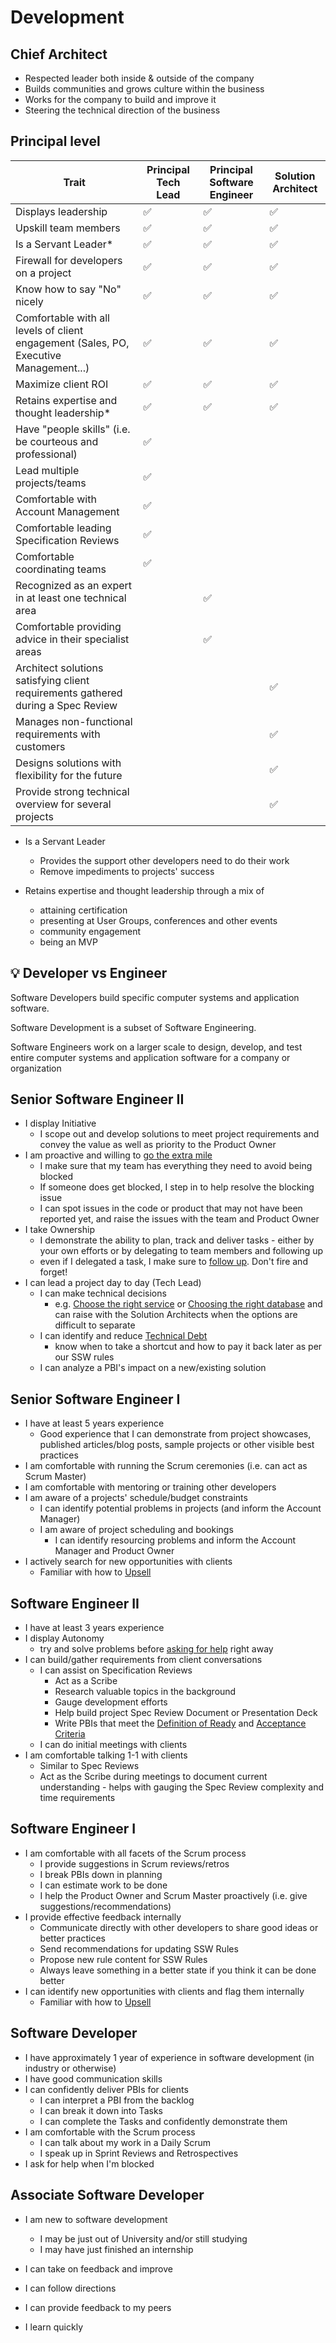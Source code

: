 # Development

## Chief Architect

- Respected leader both inside & outside of the company
- Builds communities and grows culture within the business
- Works for the company to build and improve it
- Steering the technical direction of the business

## Principal level

| Trait | Principal Tech Lead  | Principal Software Engineer | Solution Architect |
| ------------- | ------------- | ------------- | ------------- |
| Displays leadership  | ✅ | ✅ | ✅ |
| Upskill team members  | ✅ | ✅ | ✅ |
| Is a Servant Leader*  | ✅ | ✅ | ✅ |
| Firewall for developers on a project  | ✅ | ✅ | ✅ |
| Know how to say "No" nicely  | ✅ | ✅ | ✅ |
| Comfortable with all levels of client engagement (Sales, PO, Executive Management...)  | ✅ | ✅ | ✅ |
| Maximize client ROI | ✅ | ✅ | ✅ |
| Retains expertise and thought leadership* | ✅ | ✅ | ✅ |
| Have "people skills" (i.e. be courteous and professional) | ✅ |  |  |
| Lead multiple projects/teams | ✅ |  |  |
| Comfortable with Account Management | ✅ |  |  |
| Comfortable leading Specification Reviews | ✅ |  |  |
| Comfortable coordinating teams | ✅ |  |  |
| Recognized as an expert in at least one technical area |  | ✅ |  |
| Comfortable providing advice in their specialist areas |  | ✅ |  |
| Architect solutions satisfying client requirements gathered during a Spec Review |  |  | ✅ |
| Manages non-functional requirements with customers  |  |  | ✅ |
| Designs solutions with flexibility for the future |  |  | ✅ |
| Provide strong technical overview for several projects |  |  | ✅ |

- Is a Servant Leader
  - Provides the support other developers need to do their work
  - Remove impediments to projects' success

- Retains expertise and thought leadership through a mix of
  - attaining certification
  - presenting at User Groups, conferences and other events
  - community engagement
  - being an MVP

## 💡 Developer vs Engineer

Software Developers build specific computer systems and application software.

Software Development is a subset of Software Engineering.

Software Engineers work on a larger scale to design, develop, and test entire computer systems and application software for a company or organization

## Senior Software Engineer II

- I display Initiative
  - I scope out and develop solutions to meet project requirements and convey the value as well as priority to the Product Owner
- I am proactive and willing to [go the extra mile](https://www.ssw.com.au/rules/go-the-extra-mile/)
  - I make sure that my team has everything they need to avoid being blocked
  - If someone does get blocked, I step in to help resolve the blocking issue
  - I can spot issues in the code or product that may not have been reported yet, and raise the issues with the team and Product Owner
- I take Ownership
  - I demonstrate the ability to plan, track and deliver tasks - either by your own efforts or by delegating to team members and following up
  - even if I delegated a task, I make sure to [follow up](https://www.ssw.com.au/rules/follow-up-effectively/). Don't fire and forget!
- I can lead a project day to day (Tech Lead)
  - I can make technical decisions
    - e.g. [Choose the right service](https://ssw.com.au/rules/choose-azure-services/) or [Choosing the right database](https://ssw.com.au/rules/use-the-right-database/) and can raise with the Solution Architects when the options are difficult to separate
  - I can identify and reduce [Technical Debt](https://ssw.com.au/rules/technical-debt/)
    - know when to take a shortcut and how to pay it back later as per our SSW rules
  - I can analyze a PBI's impact on a new/existing solution

## Senior Software Engineer I

- I have at least 5 years experience
  - Good experience that I can demonstrate from project showcases, published articles/blog posts, sample projects or other visible best practices
- I am comfortable with running the Scrum ceremonies (i.e. can act as Scrum Master)
- I am comfortable with mentoring or training other developers
- I am aware of a projects' schedule/budget constraints
  - I can identify potential problems in projects (and inform the Account Manager)
  - I am aware of project scheduling and bookings
    - I can identify resourcing problems and inform the Account Manager and Product Owner
- I actively search for new opportunities with clients
  - Familiar with how to [Upsell](https://ssw.com.au/rules/upsell/)

## Software Engineer II

- I have at least 3 years experience
- I display Autonomy
  - try and solve problems before [asking for help](https://ssw.com.au/rules/ask-for-help/) right away
- I can build/gather requirements from client conversations
  - I can assist on Specification Reviews
    - Act as a Scribe
    - Research valuable topics in the background
    - Gauge development efforts
    - Help build project Spec Review Document or Presentation Deck
    - Write PBIs that meet the [Definition of Ready](https://www.ssw.com.au/rules/have-a-definition-of-ready/) and [Acceptance Criteria](https://www.ssw.com.au/rules/acceptance-criteria/)
  - I can do initial meetings with clients
- I am comfortable talking 1-1 with clients
  - Similar to Spec Reviews
  - Act as the Scribe during meetings to document current understanding - helps with gauging the Spec Review complexity and time requirements

## Software Engineer I

- I am comfortable with all facets of the Scrum process
  - I provide suggestions in Scrum reviews/retros
  - I break PBIs down in planning
  - I can estimate work to be done
  - I help the Product Owner and Scrum Master proactively (i.e. give suggestions/recommendations)
- I provide effective feedback internally
  - Communicate directly with other developers to share good ideas or better practices
  - Send recommendations for updating SSW Rules
  - Propose new rule content for SSW Rules
  - Always leave something in a better state if you think it can be done better
- I can identify new opportunities with clients and flag them internally
  - Familiar with how to [Upsell](https://ssw.com.au/rules/upsell/)

## Software Developer

- I have approximately 1 year of experience in software development (in industry or otherwise)
- I have good communication skills
- I can confidently deliver PBIs for clients
  - I can interpret a PBI from the backlog
  - I can break it down into Tasks
  - I can complete the Tasks and confidently demonstrate them
- I am comfortable with the Scrum process
  - I can talk about my work in a Daily Scrum
  - I speak up in Sprint Reviews and Retrospectives
- I ask for help when I'm blocked

## Associate Software Developer

- I am new to software development
  - I may be just out of University and/or still studying
  - I may have just finished an internship

- I can take on feedback and improve
- I can follow directions
- I can provide feedback to my peers
- I learn quickly
